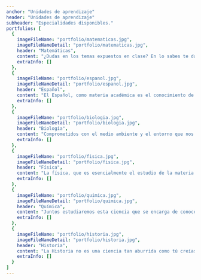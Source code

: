 ```yaml
---
anchor: "Unidades de aprendizaje"
header: "Unidades de aprendizaje"
subheader: "Especialidades disponibles."
portfolios: [
  {
    imageFileName: "portfolio/matematicas.jpg",
    imageFileNameDetail: "portfolio/matematicas.jpg",
    header: "Matemáticas",
    content: "¿Dudas en los temas expuestos en clase? En lo sabes te damos las herramientas para reforzar tus habilidades y conocimientos matemáticos con ayuda de nuestro equipo de asesores.",
    extraInfo: []
  },
  {
    imageFileName: "portfolio/espanol.jpg",
    imageFileNameDetail: "portfolio/espanol.jpg",
    header: "Español",
    content: "El Español, como materia académica es el conocimiento de la lengua española en forma oral y escrita para que el alumno maneje el vocabulario, la sintaxis (forma en que se conjugan las palabras) y el estudio de las reglas y principios que regulan el uso de las lenguas y la organización de las palabras; por ello en lo sabes podrás desarrollar y aprenderás de una manera divertida sencilla y practica.",
    extraInfo: []
  },
  {
    imageFileName: "portfolio/biologia.jpg",
    imageFileNameDetail: "portfolio/biologia.jpg",
    header: "Biología",
    content: "Comprometidos con el medio ambiente y el entorno que nos rodea, es para nosotros de suma importancia que nuestros usuarios comprendan la importancia del cuidado de nuestro planeta. Así como las relaciones que existen con el fantástico mundo de la biología.",
    extraInfo: []
  },
  {
    imageFileName: "portfolio/fisica.jpg",
    imageFileNameDetail: "portfolio/fisica.jpg",
    header: "Física",
    content: "La física, que es esencialmente el estudio de la materia y energía, es la base de cada campo de la ciencia y por ello en Lo Sabes nos interesa que aprendas a relacionar cada uno de los temas con el mundo que nos rodea.",
    extraInfo: []
  },
  {
    imageFileName: "portfolio/quimica.jpg",
    imageFileNameDetail: "portfolio/quimica.jpg",
    header: "Química",
    content: "Juntos estudiaremos esta ciencia que se encarga de conocer la composición y las propiedades de la materia y de los transformaciones que estas experimenta. Con ayuda de nuestras asesorías disfrutaras aprender y conocer el maravillosos mundo de la Química.",
    extraInfo: []
  },
  {
    imageFileName: "portfolio/historia.jpg",
    imageFileNameDetail: "portfolio/historia.jpg",
    header: "Historia",
    content: "La Historia no es una ciencia tan aburrida como tú creías.  Nosotros te llevaremos de la mano por las historias más fascinantes que han acontecido a lo largo de los años.",
    extraInfo: []
  }
]
---
```

